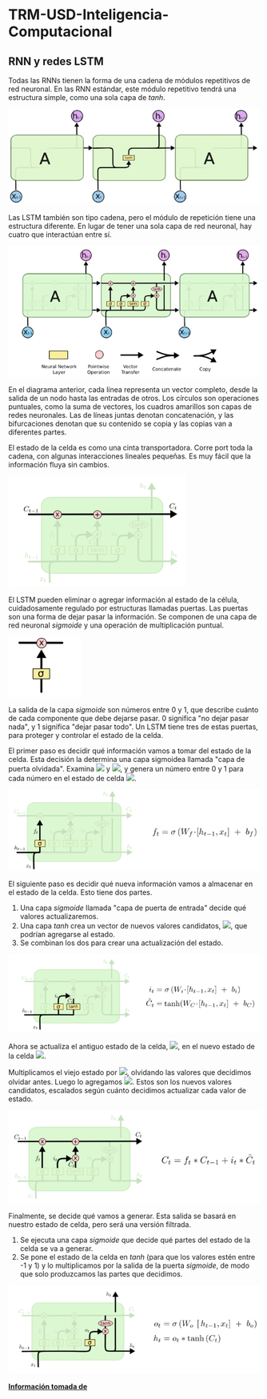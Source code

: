 # TRM-USD-Inteligencia-Computacional

## RNN y redes LSTM

Todas las RNNs tienen la forma de una cadena de módulos repetitivos de red neuronal. En las RNN estándar, este módulo repetitivo tendrá una estructura simple, como una sola capa de *tanh*.

![](images/LSTM.jpg)

Las LSTM también son tipo cadena, pero el módulo de repetición tiene una estructura diferente. En lugar de tener una sola capa de red neuronal, hay cuatro que interactúan entre sí.

![](images/LSTM.png)

En el diagrama anterior, cada línea representa un vector completo, desde la salida de un nodo hasta las entradas de otros. Los círculos son operaciones puntuales, como la suma de vectores, los cuadros amarillos son capas de redes neuronales. Las de líneas juntas denotan concatenación, y las bifurcaciones denotan que su contenido se copia y las copias van a diferentes partes.

El estado de la celda es como una cinta transportadora. Corre port toda la cadena, con algunas interacciones lineales pequeñas. Es muy fácil que la información fluya sin cambios.


![](images/StatusCell.png)

El LSTM pueden eliminar o agregar información al estado de la célula, cuidadosamente regulado por estructuras llamadas puertas. Las puertas son una forma de dejar pasar la información. Se componen de una capa de red neuronal *sigmoide* y una operación de multiplicación puntual.

![](images/gate.png)

La salida de la capa *sigmoide* son números entre 0 y 1, que describe cuánto de cada componente que debe dejarse pasar. 0 significa "no dejar pasar nada", y 1 significa "dejar pasar todo". Un LSTM tiene tres de estas puertas, para proteger y controlar el estado de la celda.

El primer paso es decidir qué información vamos a tomar del estado de la celda. Esta decisión la determina una capa sigmoidea llamada "capa de puerta olvidada". Examina <img src="https://render.githubusercontent.com/render/math?math=h_t-1"> y <img src="https://render.githubusercontent.com/render/math?math=x_t">, y genera un número entre 0 y 1 para cada número en el estado de celda <img src="https://render.githubusercontent.com/render/math?math=C_t-1">.

![](images/FirstStep.png)

El siguiente paso es decidir qué nueva información vamos a almacenar en el estado de la celda. Esto tiene dos partes. 

1. Una capa *sigmoide* llamada "capa de puerta de entrada" decide qué valores actualizaremos. 
2. Una capa *tanh* crea un vector de nuevos valores candidatos, <img src="https://render.githubusercontent.com/render/math?math=\tilde{C}_t">, que podrían agregarse al estado. 
3. Se combinan los dos para crear una actualización del estado.

![](images/SecStep.png)

Ahora se actualiza el antiguo estado de la celda, <img src="https://render.githubusercontent.com/render/math?math=C_t-1">, en el nuevo estado de la celda <img src="https://render.githubusercontent.com/render/math?math=C_t">.

Multiplicamos el viejo estado por <img src="https://render.githubusercontent.com/render/math?math=f_t">, olvidando las valores que decidimos olvidar antes. Luego lo agregamos <img src="https://render.githubusercontent.com/render/math?math=i*\tilde{C}_t">. Estos son los nuevos valores candidatos, escalados según cuánto decidimos actualizar cada valor de estado.

![](images/ThStep.png)

Finalmente, se decide qué vamos a generar. Esta salida se basará en nuestro estado de celda, pero será una versión filtrada. 

1. Se ejecuta una capa *sigmoide* que decide qué partes del estado de la celda se va a generar. 
2. Se pone el estado de la celda en *tanh* (para que los valores estén entre -1 y 1) y lo multiplicamos por la salida de la puerta *sigmoide*, de modo que solo produzcamos las partes que decidimos.

![](images/finalStep.png)


[**Información tomada de**](https://colah.github.io/posts/2015-08-Understanding-LSTMs/)



